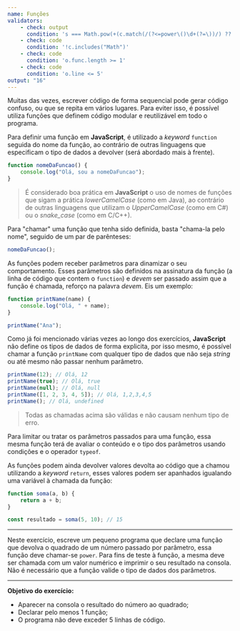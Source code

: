 ```yaml
---
name: Funções
validators:
    - check: output
      condition: 's === Math.pow(+(c.match(/(?<=power\()\d+(?=\))/) ?? [])[0], 2).toString()'
    - check: code
      condition: '!c.includes("Math")'
    - check: code
      condition: 'o.func.length >= 1'
    - check: code
      condition: 'o.line <= 5'
output: "16"
---
```


Muitas das vezes, escrever código de forma sequencial pode gerar código confuso, ou que se repita em vários lugares. Para eviter isso, é possível utiliza funções que definem código modular e reutilizável em todo o programa.

Para definir uma função em **JavaScript**, é utilizado a *keyword* `function` seguida do nome da função, ao contrário de outras linguagens que especificam o tipo de dados a devolver (será abordado mais à frente).

```js
function nomeDaFuncao() {
    console.log("Olá, sou a nomeDaFuncao");
}
```

> É considerado boa prática em **JavaScript** o uso de nomes de funções que sigam a prática *lowerCamelCase* (como em Java), ao contrário de outras linguagens que utilizam o *UpperCamelCase* (como em C#) ou o *snake_case* (como em C/C++).

Para "chamar" uma função que tenha sido definida, basta "chama-la pelo nome", seguido de um par de parênteses:

```js
nomeDaFuncao();
```

As funções podem receber parâmetros para dinamizar o seu comportamento. Esses parâmetros são definidos na assinatura da função (a linha de código que contem o `function`) e *devem* ser passado assim que a função é chamada, reforço na palavra *devem*. Eis um exemplo:

```js
function printName(name) {
    console.log("Olá, " + name);
}

printName("Ana");
```

Como já foi mencionado várias vezes ao longo dos exercícios, **JavaScript** não define os tipos de dados de forma explicita, por isso mesmo, é possível chamar a função `printName` com qualquer tipo de dados que não seja *string* ou até mesmo não passar nenhum parâmetro.

```js
printName(12); // Olá, 12
printName(true); // Olá, true
printName(null); // Olá, null
printName([1, 2, 3, 4, 5]); // Olá, 1,2,3,4,5
printName(); // Olá, undefined
```

> Todas as chamadas acima são válidas e não causam nenhum tipo de erro.

Para limitar ou tratar os parâmetros passados para uma função, essa mesma função terá de avaliar o conteúdo e o tipo dos parâmetros usando condições e o operador `typeof`.

As funções podem ainda devolver valores devolta ao código que a chamou utilizando a *keyword* `return`, esses valores podem ser apanhados igualando uma variável à chamada da função:

```js
function soma(a, b) {
    return a + b;
}

const resultado = soma(5, 10); // 15
```
 
***

Neste exercício, escreve um pequeno programa que declare uma função que devolva o quadrado de um número passado por parâmetro, essa função deve chamar-se `power`. Para fins de teste à função, a mesma deve ser chamada com um valor numérico e imprimir o seu resultado na consola. Não é necessário que a função valide o tipo de dados dos parâmetros.

***

**Objetivo do exercício:**
- Aparecer na consola o resultado do número ao quadrado;
- Declarar pelo menos 1 função;
- O programa não deve exceder 5 linhas de código.